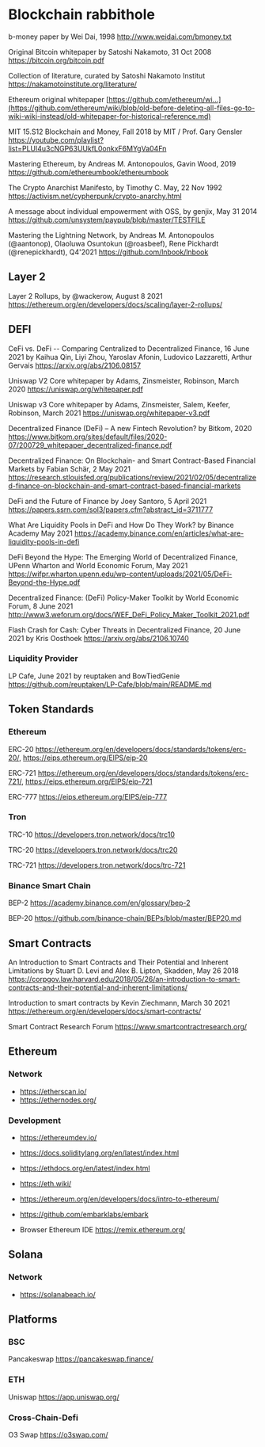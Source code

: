# Blockchain rabbithole 

b-money paper by Wei Dai, 1998 http://www.weidai.com/bmoney.txt

Original Bitcoin whitepaper by Satoshi Nakamoto, 31 Oct 2008 https://bitcoin.org/bitcoin.pdf

Collection of literature, curated by Satoshi Nakamoto Institut https://nakamotoinstitute.org/literature/

Ethereum original whitepaper [https://github.com/ethereum/wi...](https://github.com/ethereum/wiki/blob/old-before-deleting-all-files-go-to-wiki-wiki-instead/old-whitepaper-for-historical-reference.md)

MIT 15.S12 Blockchain and Money, Fall 2018 by MIT / Prof. Gary Gensler https://youtube.com/playlist?list=PLUl4u3cNGP63UUkfL0onkxF6MYgVa04Fn

Mastering Ethereum, by Andreas M. Antonopoulos, Gavin Wood, 2019 https://github.com/ethereumbook/ethereumbook

The Crypto Anarchist Manifesto, by Timothy C. May, 22 Nov 1992 https://activism.net/cypherpunk/crypto-anarchy.html

A message about individual empowerment with OSS, by genjix, May 31 2014 https://github.com/unsystem/paypub/blob/master/TESTFILE

Mastering the Lightning Network, by Andreas M. Antonopoulos (@aantonop), Olaoluwa Osuntokun (@roasbeef), Rene Pickhardt (@renepickhardt), Q4'2021 https://github.com/lnbook/lnbook

## Layer 2
Layer 2 Rollups, by @wackerow, August 8 2021 https://ethereum.org/en/developers/docs/scaling/layer-2-rollups/

## DEFI

CeFi vs. DeFi -- Comparing Centralized to Decentralized Finance, 16 June 2021 by Kaihua Qin, Liyi Zhou, Yaroslav Afonin, Ludovico Lazzaretti, Arthur Gervais https://arxiv.org/abs/2106.08157 

Uniswap V2 Core whitepaper by Adams, Zinsmeister, Robinson, March 2020 https://uniswap.org/whitepaper.pdf

Uniswap v3 Core whitepaper by Adams, Zinsmeister, Salem, Keefer, Robinson, March 2021 https://uniswap.org/whitepaper-v3.pdf

Decentralized Finance (DeFi) –
A new Fintech Revolution? by Bitkom, 2020 https://www.bitkom.org/sites/default/files/2020-07/200729_whitepaper_decentralized-finance.pdf

Decentralized Finance: On Blockchain- and Smart Contract-Based Financial Markets by Fabian Schär, 2 May 2021 https://research.stlouisfed.org/publications/review/2021/02/05/decentralized-finance-on-blockchain-and-smart-contract-based-financial-markets

DeFi and the Future of Finance by Joey Santoro, 5 April 2021 https://papers.ssrn.com/sol3/papers.cfm?abstract_id=3711777

What Are Liquidity Pools in DeFi and How Do They Work? by Binance Academy May 2021 https://academy.binance.com/en/articles/what-are-liquidity-pools-in-defi

DeFi Beyond the Hype: The Emerging World of Decentralized Finance, UPenn Wharton and World Economic Forum, May 2021 https://wifpr.wharton.upenn.edu/wp-content/uploads/2021/05/DeFi-Beyond-the-Hype.pdf

Decentralized Finance: (DeFi) Policy-Maker Toolkit by World Economic Forum, 8 June 2021 http://www3.weforum.org/docs/WEF_DeFi_Policy_Maker_Toolkit_2021.pdf

Flash Crash for Cash: Cyber Threats in Decentralized Finance, 20 June 2021 by Kris Oosthoek https://arxiv.org/abs/2106.10740

### Liquidity Provider

LP Cafe, June 2021 by reuptaken and BowTiedGenie https://github.com/reuptaken/LP-Cafe/blob/main/README.md

## Token Standards

### Ethereum
ERC-20 https://ethereum.org/en/developers/docs/standards/tokens/erc-20/, https://eips.ethereum.org/EIPS/eip-20 

ERC-721 https://ethereum.org/en/developers/docs/standards/tokens/erc-721/, https://eips.ethereum.org/EIPS/eip-721

ERC-777 https://eips.ethereum.org/EIPS/eip-777

### Tron
TRC-10 https://developers.tron.network/docs/trc10

TRC-20 https://developers.tron.network/docs/trc20

TRC-721 https://developers.tron.network/docs/trc-721
### Binance Smart Chain
BEP-2 https://academy.binance.com/en/glossary/bep-2

BEP-20 https://github.com/binance-chain/BEPs/blob/master/BEP20.md
## Smart Contracts

An Introduction to Smart Contracts and Their Potential and Inherent Limitations by Stuart D. Levi and Alex B. Lipton, Skadden, May 26 2018 https://corpgov.law.harvard.edu/2018/05/26/an-introduction-to-smart-contracts-and-their-potential-and-inherent-limitations/

Introduction to smart contracts by Kevin Ziechmann, March 30 2021 https://ethereum.org/en/developers/docs/smart-contracts/

Smart Contract Research Forum https://www.smartcontractresearch.org/

## Ethereum 

### Network
- https://etherscan.io/
- https://ethernodes.org/
  
### Development

- https://ethereumdev.io/
- https://docs.soliditylang.org/en/latest/index.html
- https://ethdocs.org/en/latest/index.html
- https://eth.wiki/
- https://ethereum.org/en/developers/docs/intro-to-ethereum/

- https://github.com/embarklabs/embark

- Browser Ethereum IDE https://remix.ethereum.org/

## Solana

### Network
- https://solanabeach.io/
  

## Platforms
### BSC
Pancakeswap https://pancakeswap.finance/

### ETH
Uniswap https://app.uniswap.org/

### Cross-Chain-Defi
O3 Swap https://o3swap.com/
